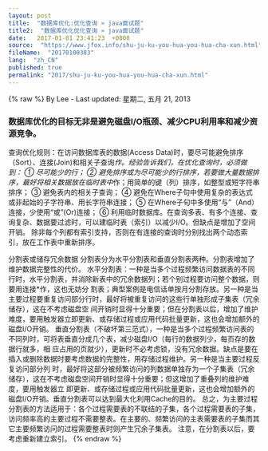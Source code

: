 ```yaml
---
layout: post
title:  "数据库优化:优化查询 » java面试题"
title2:  "数据库优化优化查询 » java面试题"
date:   2017-01-01 23:41:23  +0800
source:  "https://www.jfox.info/shu-ju-ku-you-hua-you-hua-cha-xun.html"
fileName:  "20170100383"
lang:  "zh_CN"
published: true
permalink: "2017/shu-ju-ku-you-hua-you-hua-cha-xun.html"
---
```

{% raw %}
By Lee - Last updated: 星期二, 五月 21, 2013

### 数据库优化的目标无非是避免磁盘I/O瓶颈、减少CPU利用率和减少资源竞争。

查询优化规则：在访问数据库表的数据(Access Data)时，要尽可能避免排序（Sort）、连接(Join)和相关子查询*作。经验告诉我们，在优化查询时，必须做到： 
① 尽可能少的行； 
② 避免排序或为尽可能少的行排序，若要做大量数据排序，最好将相关数据放在临时表中*作；用简单的键（列）排序，如整型或短字符串排序； 
③ 避免表内的相关子查询； 
④ 避免在Where子句中使用复杂的表达式或非起始的子字符串、用长字符串连接； 
⑤ 在Where子句中多使用“与”（And）连接，少使用“或”(Or)连接； 
⑥ 利用临时数据库。在查询多表、有多个连接、查询复杂、数据要过滤时，可以建临时表（索引）以减少I/O。但缺点是增加了空间开销。 
除非每个列都有索引支持，否则在有连接的查询时分别找出两个动态索引，放在工作表中重新排序。

分割表或储存冗余数据 
分割表分为水平分割表和垂直分割表两种。分割表增加了维护数据完整性的代价。 
水平分割表：一种是当多个过程频繁访问数据表的不同行时，水平分割表，并消除新表中的冗余数据列；若个别过程要访问整个数据，则要用连接*作，这也无妨分 割表；典型案例是电信话单按月分割存放。另一种是当主要过程要重复访问部分行时，最好将被重复访问的这些行单独形成子集表（冗余储存），这在不考虑磁盘空 间开销时显得十分重要；但在分割表以后，增加了维护难度，要用触发器立即更新、或存储过程或应用代码批量更新，这也会增加额外的磁盘I/O开销。 
垂直分割表（不破坏第三范式），一种是当多个过程频繁访问表的不同列时，可将表垂直分成几个表，减少磁盘I/O（每行的数据列少，每页存的数据行就多，相 应占用的页就少），更新时不必考虑锁，没有冗余数据。缺点是要在插入或删除数据时要考虑数据的完整性，用存储过程维护。另一种是当主要过程反复访问部分列 时，最好将这部分被频繁访问的列数据单独存为一个子集表（冗余储存），这在不考虑磁盘空间开销时显得十分重要；但这增加了重叠列的维护难度，要用触发器立 即更新、或存储过程或应用代码批量更新，这也会增加额外的磁盘I/O开销。垂直分割表可以达到最大化利用Cache的目的。 
总之，为主要过程分割表的方法适用于：各个过程需要表的不联结的子集，各个过程需要表的子集，访问频率高的主要过程不需要整表。在主要的、频繁访问的主表需要表的子集而其它主要频繁访问的过程需要整表时则产生冗余子集表。 
注意，在分割表以后，要考虑重新建立索引。
{% endraw %}